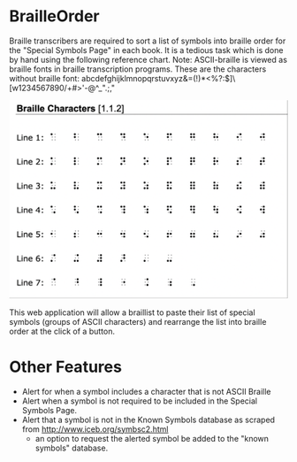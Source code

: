 # BrailleOrder
Braille transcribers are required to sort a list of symbols into braille order for the "Special Symbols Page" in each book. It is a tedious task which is done by hand using the following reference chart. Note: ASCII-braille is viewed as braille fonts in braille transcription programs. These are the characters without braille font: abcdefghijklmnopqrstuvxyz&=(!)*<%?:$]\\[w1234567890/+#>'-@^_\".;,"

![alt braille](https://github.com/lfost42/BrailleOrder/blob/main/BrailleOrder/obj/Chart.png?raw=true "Chart")

This web application will allow a braillist to paste their list of special symbols (groups of ASCII characters) and rearrange the list into braille order at the click of a button. 

# Other Features
- Alert for when a symbol includes a character that is not ASCII Braille 
- Alert when a symbol is not required to be included in the Special Symbols Page.
- Alert that a symbol is not in the Known Symbols database as scraped from http://www.iceb.org/symbsc2.html
  - an option to request the alerted symbol be added to the "known symbols" database.
